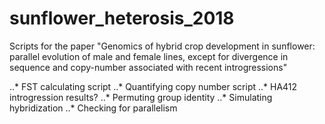 # sunflower_heterosis_2018
Scripts for the paper "Genomics of hybrid crop development in sunflower: parallel evolution of male and female lines, except for divergence in sequence and copy-number associated with recent introgressions"

..* FST calculating script
..* Quantifying copy number script
..* HA412 introgression results?
..* Permuting group identity
..* Simulating hybridization
..* Checking for parallelism
